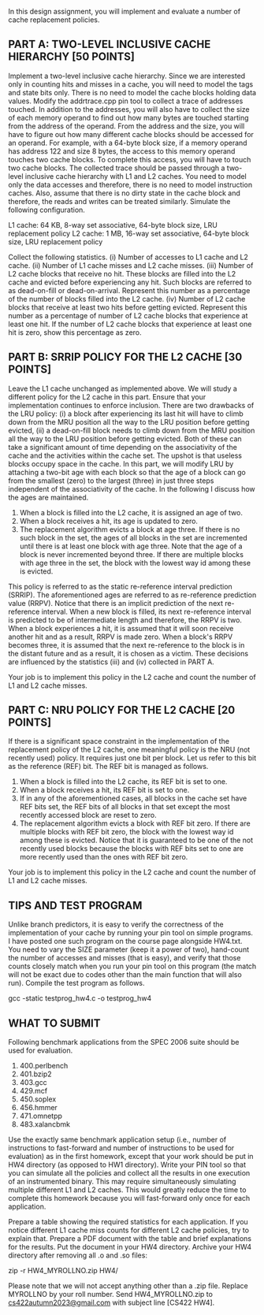 In this design assignment, you will implement and evaluate a number of
cache replacement policies.

PART A: TWO-LEVEL INCLUSIVE CACHE HIERARCHY [50 POINTS]
--------------------------------------------------------

Implement a two-level inclusive cache hierarchy. Since we are interested only
in counting hits and misses in a cache, you will need to model the tags and state bits only.
There is no need to model the cache blocks holding data values. Modify the addrtrace.cpp
pin tool to collect a trace of addresses touched. In addition to the addresses, you
will also have to collect the size of each memory operand to find out how many bytes
are touched starting from the address of the operand. From the address and the size,
you will have to figure out how many different cache blocks should be accessed for an
operand. For example, with a 64-byte block size, if a memory operand has address 122 and
size 8 bytes, the access to this memory operand touches two cache blocks. To complete
this access, you will have to touch two cache blocks. The collected trace should be
passed through a two-level inclusive cache hierarchy with L1 and L2 caches. You need
to model only the data accesses and therefore, there is no need to model instruction
caches. Also, assume that there is no dirty state in the cache block and therefore,
the reads and writes can be treated similarly. Simulate the following configuration.

L1 cache: 64 KB, 8-way set associative, 64-byte block size, LRU replacement policy
L2 cache: 1 MB, 16-way set associative, 64-byte block size, LRU replacement policy

Collect the following statistics.
(i) Number of accesses to L1 cache and L2 cache.
(ii) Number of L1 cache misses and L2 cache misses.
(iii) Number of L2 cache blocks that receive no hit. These blocks are filled into the
L2 cache and evicted before experiencing any hit. Such blocks are referred to as dead-on-fill
or dead-on-arrival. Represent this number as a percentage of the number of blocks filled
into the L2 cache.
(iv) Number of L2 cache blocks that receive at least two hits before getting evicted.
Represent this number as a percentage of number of L2 cache blocks that experience at least
one hit. If the number of L2 cache blocks that experience at least one hit is zero, show this
percentage as zero.

PART B: SRRIP POLICY FOR THE L2 CACHE [30 POINTS]
--------------------------------------------------

Leave the L1 cache unchanged as implemented above. We will study a different policy for the L2
cache in this part. Ensure that your implementation continues to enforce inclusion. There are
two drawbacks of the LRU policy: (i) a block after experiencing its last hit will have to climb
down from the MRU position all the way to the LRU position before getting evicted, (ii) a dead-on-fill
block needs to climb down from the MRU position all the way to the LRU position before getting evicted.
Both of these can take a significant amount of time depending on the associativity of the cache
and the activities within the cache set. The upshot is that useless blocks occupy space in the cache.
In this part, we will modify LRU by attaching a two-bit age with each block so that the age of a
block can go from the smallest (zero) to the largest (three) in just three steps independent of the associativity
of the cache. In the following I discuss how the ages are maintained.

1. When a block is filled into the L2 cache, it is assigned an age of two.
2. When a block receives a hit, its age is updated to zero.
3. The replacement algorithm evicts a block at age three. If there is no such block in the set, the ages of
all blocks in the set are incremented until there is at least one block with age three. Note that the age of
a block is never incremented beyond three. If there are multiple blocks with age three in the set, the block
with the lowest way id among these is evicted.

This policy is referred to as the static re-reference interval prediction (SRRIP). The aforementioned ages
are referred to as re-reference prediction value (RRPV). Notice that there is an implicit prediction of
the next re-reference interval. When a new block is filled, its next re-reference interval is predicted
to be of intermediate length and therefore, the RRPV is two. When a block experiences a hit, it is assumed
that it will soon receive another hit and as a result, RRPV is made zero. When a block's RRPV becomes three,
it is assumed that the next re-reference to the block is in the distant future and as a result, it is chosen
as a victim. These decisions are influenced by the statistics (iii) and (iv) collected in PART A.

Your job is to implement this policy in the L2 cache and count the number of L1 and L2 cache misses.

PART C: NRU POLICY FOR THE L2 CACHE [20 POINTS]
------------------------------------------------

If there is a significant space constraint in the implementation of the replacement policy of the L2 cache,
one meaningful policy is the NRU (not recently used) policy. It requires just one bit per block. Let us refer
to this bit as the reference (REF) bit. The REF bit is managed as follows.

1. When a block is filled into the L2 cache, its REF bit is set to one.
2. When a block receives a hit, its REF bit is set to one.
3. If in any of the aforementioned cases, all blocks in the cache set have REF bits set, the REF bits of all blocks
in that set except the most recently accessed block are reset to zero.
4. The replacement algorithm evicts a block with REF bit zero. If there are multiple blocks with REF bit zero,
the block with the lowest way id among these is evicted. Notice that it is guaranteed to be one of the not recently
used blocks because the blocks with REF bits set to one are more recently used than the ones with REF bit zero.

Your job is to implement this policy in the L2 cache and count the number of L1 and L2 cache misses.

TIPS AND TEST PROGRAM
----------------------

Unlike branch predictors, it is easy to verify the correctness of the implementation of your cache by running your
pin tool on simple programs. I have posted one such program on the course page alongside HW4.txt. You need to vary
the SIZE parameter (keep it a power of two), hand-count the number of accesses and misses (that is easy), and verify
that those counts closely match when you run your pin tool on this program (the match will not be exact due to codes
other than the main function that will also run). Compile the test program as follows.

gcc -static testprog_hw4.c -o testprog_hw4

WHAT TO SUBMIT
---------------

Following benchmark applications from the SPEC 2006 suite should be used for evaluation.

1.  400.perlbench
2.  401.bzip2
3.  403.gcc
4.  429.mcf
5.  450.soplex
6.  456.hmmer
7.  471.omnetpp
8.  483.xalancbmk

Use the exactly same benchmark application setup (i.e., number of instructions
to fast-forward and number of instructions to be used for evaluation) as in the
first homework, except that your work should be put in HW4 directory (as opposed
to HW1 directory). Write your PIN tool so that you can simulate all the policies
and collect all the results in one execution of an instrumented binary. This may
require simultaneously simulating multiple different L1 and L2 caches. This would 
greatly reduce the time to complete this homework because you will fast-forward only 
once for each application.

Prepare a table showing the required statistics for each application. If you notice different
L1 cache miss counts for different L2 cache policies, try to explain that.
Prepare a PDF document with the table and brief explanations for the results. Put 
the document in your HW4 directory. Archive your HW4 directory after removing all .o and .so files:

zip -r HW4_MYROLLNO.zip HW4/

Please note that we will not accept anything other than a .zip file. Replace
MYROLLNO by your roll number. Send HW4_MYROLLNO.zip to cs422autumn2023@gmail.com
with subject line [CS422 HW4].
